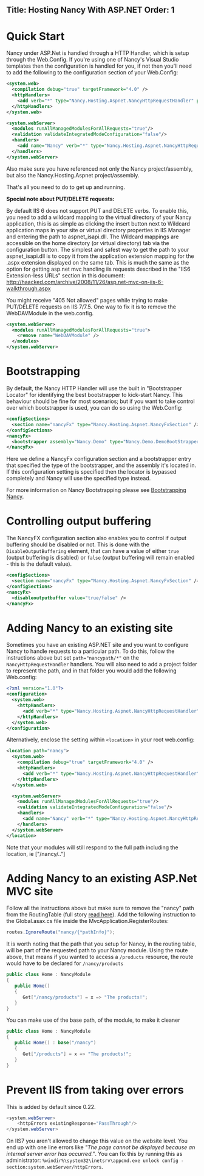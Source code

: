 Title: Hosting Nancy With ASP.NET
Order: 1
---
# Quick Start

Nancy under ASP.Net is handled through a HTTP Handler, which is setup through the Web.Config. If you're using one of Nancy's Visual Studio templates then the configuration is handled for you, if not then you'll need to add the following to the configuration section of your Web.Config:

```xml
<system.web>
  <compilation debug="true" targetFramework="4.0" />
  <httpHandlers>
    <add verb="*" type="Nancy.Hosting.Aspnet.NancyHttpRequestHandler" path="*"/>
  </httpHandlers>
</system.web>

<system.webServer>
  <modules runAllManagedModulesForAllRequests="true"/>
  <validation validateIntegratedModeConfiguration="false"/>
  <handlers>
    <add name="Nancy" verb="*" type="Nancy.Hosting.Aspnet.NancyHttpRequestHandler" path="*"/>
  </handlers>
</system.webServer>
```
Also make sure you have referenced not only the Nancy project/assembly, but also the Nancy.Hosting.Aspnet project/assembly.

That's all you need to do to get up and running.

**Special note about PUT/DELETE requests:** 

By default IIS 6 does not support PUT and DELETE verbs. To enable this, you need to add a wildcard mapping to the virtual directory of your Nancy application, this is as simple as clicking the insert button next to Wildcard application maps in your site or virtual directory properties in IIS Manager and entering the path to aspnet_isapi.dll. The Wildcard mappings are accessible on the home directory (or virtual directory) tab via the configuration button.   The simplest and safest way to get the path to your aspnet_isapi.dll is to copy it from the application extension mapping for the .aspx extension displayed on the same tab.  This is much the same as the option for getting asp.net mvc handling iis requests described in the "IIS6 Extension-less URLs" section in this document: http://haacked.com/archive/2008/11/26/asp.net-mvc-on-iis-6-walkthrough.aspx

You might receive "405 Not allowed" pages while trying to make PUT/DELETE requests on IIS 7/7.5.
One way to fix it is to remove the WebDAVModule in the web.config. 

```xml
<system.webServer>
  <modules runAllManagedModulesForAllRequests="true">
    <remove name="WebDAVModule" />
  </modules>  
</system.webServer>
```
# Bootstrapping

By default, the Nancy HTTP Handler will use the built in "Bootstrapper Locator" for identifying the best bootstrapper to kick-start Nancy. This behaviour should be fine for most scenarios; but if you want to take control over which bootstrapper is used, you can do so using the Web.Config:

```xml
<configSections>
  <section name="nancyFx" type="Nancy.Hosting.Aspnet.NancyFxSection" />
</configSections>
<nancyFx>
  <bootstrapper assembly="Nancy.Demo" type="Nancy.Demo.DemoBootStrapper"/>
</nancyFx>
```
Here we define a NancyFx configuration section and a bootstrapper entry that specified the type of the bootstrapper, and the assembly it's located in. If this configuration setting is specified then the locator is bypassed completely and Nancy will use the specified type instead. 

For more information on Nancy Bootstrapping please see [Bootstrapping Nancy](/docs/bootstrappers/bootstrapping-nancy).

# Controlling output buffering
The NancyFX configuration section also enables you to control if output buffering should be disabled or not. This is done with the `DisableOutputBuffering` element, that can have a value of either `true` (output buffering is disabled) or `false` (output buffering will remain enabled - this is the default value).

```xml
<configSections>
  <section name="nancyFx" type="Nancy.Hosting.Aspnet.NancyFxSection" />
</configSections>
<nancyFx>
  <disableoutputbuffer value="true/false" />
</nancyFx>
```

# Adding Nancy to an existing site

Sometimes you have an existing ASP.NET site and you want to configure Nancy to handle requests to a particular path. To do this, follow the instructions above but set `path="nancypath/*"` on the `NancyHttpRequestHandler` handlers. You will also need to add a project folder to represent the path, and in that folder you would add the following Web.config:

```xml
<?xml version="1.0"?>
<configuration>
  <system.web>
    <httpHandlers>
      <add verb="*" type="Nancy.Hosting.Aspnet.NancyHttpRequestHandler" path="*"/>
    </httpHandlers>
  </system.web>
</configuration>
```
Alternatively, enclose the setting within `<location>` in your root web.config:

```xml
<location path="nancy">
  <system.web>
    <compilation debug="true" targetFramework="4.0" />
    <httpHandlers>
      <add verb="*" type="Nancy.Hosting.Aspnet.NancyHttpRequestHandler" path="*"/>
    </httpHandlers>
  </system.web>

  <system.webServer>
    <modules runAllManagedModulesForAllRequests="true"/>
    <validation validateIntegratedModeConfiguration="false"/>
    <handlers>
      <add name="Nancy" verb="*" type="Nancy.Hosting.Aspnet.NancyHttpRequestHandler" path="*"/>
    </handlers>
  </system.webServer>
</location>
```
Note that your modules will still respond to the full path including the location, ie ["/nancy/.."]

# Adding Nancy to an existing ASP.Net MVC site

Follow all the instructions above but make sure to remove the "nancy" path from the RoutingTable (full story [read here](http://igorshare.wordpress.com/2012/04/08/adding-nancy-to-the-existing-asp-net-mvc-site/)).
Add the following instruction to the Global.asax.cs file inside the MvcApplication.RegisterRoutes:

```c#
routes.IgnoreRoute("nancy/{*pathInfo}");
```

It is worth noting that the path that you setup for Nancy, in the routing table, will be part of the requested path to your Nancy module. Using the route above, that means if you wanted to access a `/products` resource, the route would have to be declared for `/nancy/products`

```c#
public class Home : NancyModule
{
   public Home()
   {
      Get["/nancy/products"] = x => "The products!";
   }
}
```

You can make use of the base path, of the module, to make it cleaner

```c#
public class Home : NancyModule
{
   public Home() : base("/nancy")
   {
      Get["/products"] = x => "The products!";
   }
}
```

# Prevent IIS from taking over errors

This is added by default since 0.22.

```c#
<system.webServer>
    <httpErrors existingResponse="PassThrough"/>
</system.webServer>
```

On IIS7 you aren't allowed to change this value on the website level. You end up with one line errors like _"The page cannot be displayed because an internal server error has occurred."_. You can fix this by running this as administrator: `%windir%\system32\inetsrv\appcmd.exe unlock config -section:system.webServer/httpErrors`. 